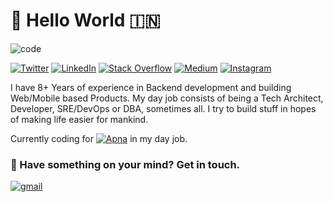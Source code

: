 # 👋 Hello World  🇮🇳

![code][8.1]


[![Twitter][1.1]][twitter]  [![LinkedIn][2.1]][linkedin]  [![Stack Overflow][3.1]][stackoverflow]  [![Medium][4.1]][medium]  [![Instagram][5.1]][insta]

I have 8+ Years of experience in Backend development and building Web/Mobile based Products.
My day job consists of being a Tech Architect, Developer, SRE/DevOps or DBA, sometimes all. I try to build stuff in hopes of making life easier for mankind.

Currently coding for [![Apna][7.1]][apna] in my day job.


###  🤔 Have something on your mind? Get in touch.
[![gmail][6.1]][gmail]

[1.1]: https://img.shields.io/badge/Twitter-00acee
[2.1]: https://img.shields.io/badge/Linked_In-0e76a8
[3.1]: https://img.shields.io/badge/Stack_Overflow-ef8236
[4.1]: https://img.shields.io/badge/Medium-000
[5.1]: https://img.shields.io/badge/Instagram-dd2a7b
[6.1]: https://img.shields.io/badge/shahi.shaurya@gmail.com-d44638
[7.1]: https://img.shields.io/badge/apna.co-80391e
[8.1]: https://i.imgur.com/ifiQBV9.gif

[stackoverflow]: https://stackoverflow.com/users/story/2415394
[linkedin]: https://www.linkedin.com/in/shaurya-shahi/
[twitter]: https://twitter.com/shauryashahi
[insta]: https://www.instagram.com/shauryashahi/
[medium]: https://medium.com/@shauryashahi
[apna]: https://apna.co
[gmail]: mailto:shahi.shaurya@gmail.com
